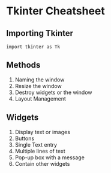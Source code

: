 # Tkinter Cheatsheet

## Importing Tkinter
```
import tkinter as Tk
```

## Methods
  
  1. Naming the window
  2. Resize the window
  3. Destroy widgets or the window
  4. Layout Management 

## Widgets

  1. Display text or images
  2. Buttons
  3. Single Text entry
  4. Multiple lines of text
  5. Pop-up box with a message
  6. Contain other widgets


